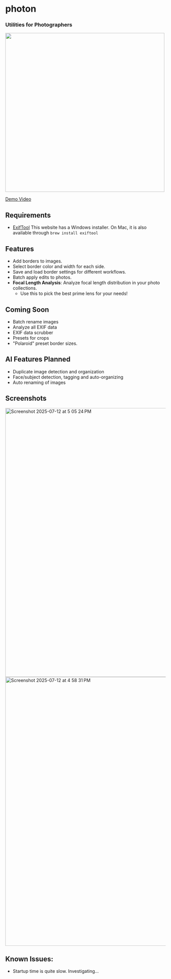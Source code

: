 # photon
### Utilities for Photographers

<img src="https://github.com/user-attachments/assets/2d3db094-76fe-4fe4-88e7-0a8f1a8b294f" width="500"/>

[Demo Video](https://www.youtube.com/watch?v=z76JqbT0mwM)

## Requirements
- [ExifTool](https://exiftool.org)
This website has a Windows installer. On Mac, it is also available through `brew install exiftool`

## Features

- Add borders to images.
- Select border color and width for each side.
- Save and load border settings for different workflows.
- Batch apply edits to photos.
- **Focal Length Analysis**: Analyze focal length distribution in your photo collections.
  - Use this to pick the best prime lens for your needs!

## Coming Soon

- Batch rename images
- Analyze all EXIF data
- EXIF data scrubber
- Presets for crops
- "Polaroid" preset border sizes.

## AI Features Planned
- Duplicate image detection and organization
- Face/subject detection, tagging and auto-organizing
- Auto renaming of images

## Screenshots

<img width="1246" height="846" alt="Screenshot 2025-07-12 at 5 05 24 PM" src="https://github.com/user-attachments/assets/3588637b-fd64-43af-baff-de798b0d4fbd" />
<img width="1246" height="846" alt="Screenshot 2025-07-12 at 4 58 31 PM" src="https://github.com/user-attachments/assets/310207db-3d24-40a1-938b-dcc62dbb0deb" />

## Known Issues:

- Startup time is quite slow. Investigating...

